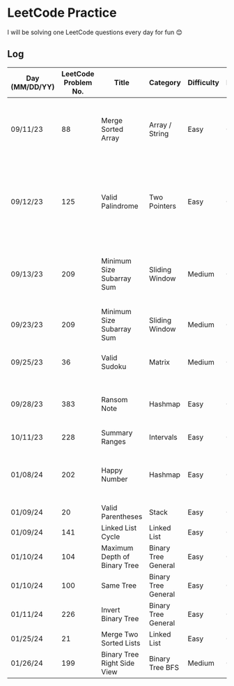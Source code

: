 # LeetCode Practice

I will be solving one LeetCode questions every day for fun 😊

## Log
| Day (MM/DD/YY) | LeetCode Problem No. | Title                        | Category            | Difficulty | Language | Time complexity                                                          | Space complexity | Notes                                                                    | Time spent (min) | My solution result  | File                     |
|----------------|----------------------|------------------------------|---------------------|------------|----------|--------------------------------------------------------------------------|------------------|--------------------------------------------------------------------------|------------------|---------------------|--------------------------|
| 09/11/23       | 88                   | Merge Sorted Array           | Array / String      | Easy       | C++      | O(m+n)                                                                   | O(m+n+max(m,n))  | Using two pointers. Careful with index out of bound                      | 60               | Accepted            | [q88.cpp](q88.cpp)       |
| 09/12/23       | 125                  | Valid Palindrome             | Two Pointers        | Easy       | C++      | O(n)                                                                     | O(n)             | Still two pointers. Need to know some language build-in string functions | 20               | Accepted            | [q125.cpp](q125.cpp)     |
| 09/13/23       | 209                  | Minimum Size Subarray Sum    | Sliding Window      | Medium     | C++      | O(n + (n-1) + (n-2) + ... + (n-n) ) which is (n^2 + n) / 2. Thus, O(n^2) | O(n)             | Seems LeetCode is not happy with my  =O(n^2) solution                    | 50               | Time Limit Exceeded | [q209.cpp](q209.cpp)     |
| 09/23/23       | 209                  | Minimum Size Subarray Sum    | Sliding Window      | Medium     | C++      | O(n)                                                                     | O(1)             | LeetCode solution                                                        | 30               | NA                  | [q209-2.cpp](q209-2.cpp) |
| 09/25/23       | 36                   | Valid Sudoku                 | Matrix              | Medium     | C++      | O(n)                                                                     | O(n)             | Ideas from LeetCode solution                                             | 30               | Accepted            | [q36.cpp](q36.cpp)       |
| 09/28/23       | 383                  | Ransom Note                  | Hashmap             | Easy       | C++      | O(m+n)                                                                   | O(1)             | Easy if you can think of using hashmap                                   | 20               | Accepted            | [q383.cpp](q383.cpp)     |
| 10/11/23       | 228                  | Summary Ranges               | Intervals           | Easy       | C++      | O(n)                                                                     | O(1)             |                                                                          | 30               | Accepted            | [q228.cpp](q228.cpp)     |
| 01/08/24       | 202                  | Happy Number                 | Hashmap             | Easy       | C++      | O(logn)                                                                  | O(n)             | Should come up with hashset to check for cycle                           | 60               | Wrong Answer        | [q202.cpp](q202.cpp)     |
| 01/09/24       | 20                   | Valid Parentheses            | Stack               | Easy       | C++      | O(n)                                                                     | O(n)             |                                                                          | 30               | Accepted            | [q20.cpp](q20.cpp)       |
| 01/09/24       | 141                  | Linked List Cycle            | Linked List         | Easy       | C++      | O(n)                                                                     | O(1)             |                                                                          | 15               | Accepted            | [q141.cpp](q141.cpp)     |
| 01/10/24       | 104                  | Maximum Depth of Binary Tree | Binary Tree General | Easy       | C++      | O(n)                                                                     | O(logn)          |                                                                          | 15               | Accepted            | [q104.cpp](q104.cpp)     |
| 01/10/24       | 100                  | Same Tree                    | Binary Tree General | Easy       | C++      | O(n)                                                                     | O(n)             |                                                                          | 15               | Accepted            | [q100.cpp](q100.cpp)     |
| 01/11/24       | 226                  | Invert Binary Tree           | Binary Tree General | Easy       | C++      | O(n)                                                                     | O(n)             |                                                                          | 15               | Accepted            | [q226.cpp](q226.cpp)     |
| 01/25/24       | 21                   | Merge Two Sorted Lists       | Linked List         | Easy       | C++      | O(m+n)                                                                   | O(1)             |                                                                          | 30               |                     | [q21.cpp](q21.cpp)       |
| 01/26/24       | 199                  | Binary Tree Right Side View  | Binary Tree BFS     | Medium     | C++      | O(m+n)                                                                   |                  |                                                                          |                  |                     | [q199.cpp](q199.cpp)     |